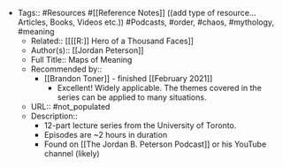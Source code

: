 - Tags:: #Resources #[[Reference Notes]] ((add type of resource... Articles, Books, Videos etc.)) #Podcasts, #order, #chaos, #mythology, #meaning 
    - Related:: [[[[R:]] Hero of a Thousand Faces]]
    - Author(s):: [[Jordan Peterson]]
    - Full Title:: Maps of Meaning
    - Recommended by:: 
        - [[Brandon Toner]] - finished [[February 2021]]
            - Excellent! Widely applicable. The themes covered in the series can be applied to many situations. 
    - URL:: #not_populated
    - Description::
        - 12-part lecture series from the University of Toronto.
        - Episodes are ~2 hours in duration
        - Found on [[The Jordan B. Peterson Podcast]] or his YouTube channel (likely)
